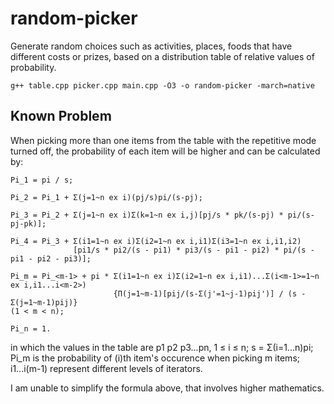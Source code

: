 # random-picker
Generate random choices such as activities, places, foods that have different costs or prizes, based on a distribution table of relative values of probability.
```
g++ table.cpp picker.cpp main.cpp -O3 -o random-picker -march=native
```
## Known Problem
When picking more than one items from the table with the repetitive mode turned off, the probability of each item will be higher and can be calculated by:
```
Pi_1 = pi / s;

Pi_2 = Pi_1 + Σ(j=1~n ex i)(pj/s)pi/(s-pj);

Pi_3 = Pi_2 + Σ(j=1~n ex i)Σ(k=1~n ex i,j)[pj/s * pk/(s-pj) * pi/(s-pj-pk)];

Pi_4 = Pi_3 + Σ(i1=1~n ex i)Σ(i2=1~n ex i,i1)Σ(i3=1~n ex i,i1,i2)
              [pi1/s * pi2/(s - pi1) * pi3/(s - pi1 - pi2) * pi/(s - pi1 - pi2 - pi3)];

Pi_m = Pi_<m-1> + pi * Σ(i1=1~n ex i)Σ(i2=1~n ex i,i1)...Σ(i<m-1>=1~n ex i,i1...i<m-2>)
                       {Π(j=1~m-1)[pij/(s-Σ(j'=1~j-1)pij')] / (s - Σ(j=1~m-1)pij)}
(1 < m < n);

Pi_n = 1.
```
in which the values in the table are p1 p2 p3...pn, 1 ≤ i ≤ n; s = Σ(i=1...n)pi; Pi_m is the probability of (i)th item's occurence when picking m items; i1...i(m-1) represent different levels of iterators.

I am unable to simplify the formula above, that involves higher mathematics.
